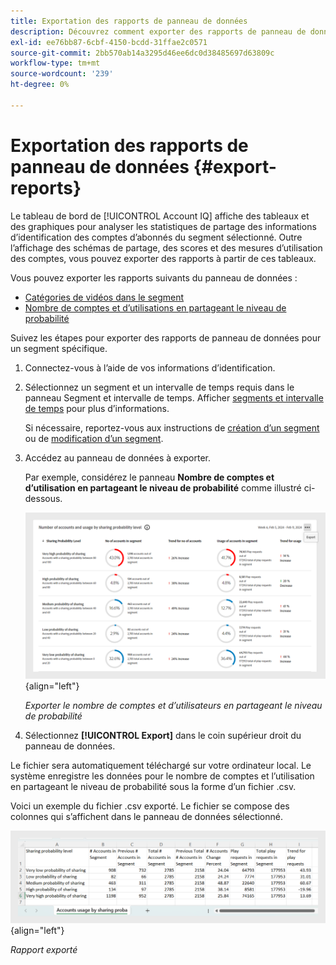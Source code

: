 ```yaml
---
title: Exportation des rapports de panneau de données
description: Découvrez comment exporter des rapports de panneau de données sur le tableau de bord.
exl-id: ee76bb87-6cbf-4150-bcdd-31ffae2c0571
source-git-commit: 2bb570ab14a3295d46ee6dc0d38485697d63809c
workflow-type: tm+mt
source-wordcount: '239'
ht-degree: 0%

---
```


# Exportation des rapports de panneau de données {#export-reports}

Le tableau de bord de [!UICONTROL Account IQ] affiche des tableaux et des graphiques pour analyser les statistiques de partage des informations d’identification des comptes d’abonnés du segment sélectionné. Outre l’affichage des schémas de partage, des scores et des mesures d’utilisation des comptes, vous pouvez exporter des rapports à partir de ces tableaux.

Vous pouvez exporter les rapports suivants du panneau de données :

* [Catégories de vidéos dans le segment](data-panels.md#video-categories-segment)
* [Nombre de comptes et d’utilisations en partageant le niveau de probabilité](data-panels.md#number-of-accounts-usage-sharing-probability)

Suivez les étapes pour exporter des rapports de panneau de données pour un segment spécifique.

1. Connectez-vous à l’aide de vos informations d’identification.
1. Sélectionnez un segment et un intervalle de temps requis dans le panneau Segment et intervalle de temps. Afficher [segments et intervalle de temps](segments-timeinterval.md#segment-selection) pour plus d’informations.

   Si nécessaire, reportez-vous aux instructions de [création d’un segment](work-with-segments.md#create-new-segment) ou de [modification d’un segment](work-with-segments.md#edit-segment).

1. Accédez au panneau de données à exporter.

   Par exemple, considérez le panneau **Nombre de comptes et d’utilisation en partageant le niveau de probabilité** comme illustré ci-dessous.

   ![Exporter le nombre de comptes et d’utilisateurs en partageant le niveau de probabilité](assets/export-report.png){align="left"}

   *Exporter le nombre de comptes et d’utilisateurs en partageant le niveau de probabilité*

1. Sélectionnez **[!UICONTROL Export]** dans le coin supérieur droit du panneau de données.

Le fichier sera automatiquement téléchargé sur votre ordinateur local. Le système enregistre les données pour le nombre de comptes et l’utilisation en partageant le niveau de probabilité sous la forme d’un fichier .csv.

Voici un exemple du fichier .csv exporté. Le fichier se compose des colonnes qui s’affichent dans le panneau de données sélectionné.

![Rapport exporté](assets/exported-report.png){align="left"}

*Rapport exporté*
